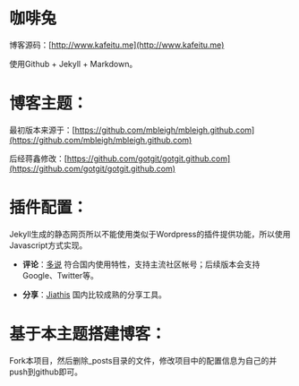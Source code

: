 咖啡兔
=======

博客源码：[http://www.kafeitu.me](http://www.kafeitu.me)

使用Github + Jekyll + Markdown。

博客主题：
====

最初版本来源于：[https://github.com/mbleigh/mbleigh.github.com](https://github.com/mbleigh/mbleigh.github.com)

后经蒋鑫修改：[https://github.com/gotgit/gotgit.github.com](https://github.com/gotgit/gotgit.github.com)


插件配置：
===

Jekyll生成的静态网页所以不能使用类似于Wordpress的插件提供功能，所以使用Javascript方式实现。

* **评论**：[多说](http://duoshuo.com) 符合国内使用特性，支持主流社区帐号；后续版本会支持Google、Twitter等。

* **分享**：[Jiathis](http://www.jiathis.com/) 国内比较成熟的分享工具。

基于本主题搭建博客：
===

Fork本项目，然后删除_posts目录的文件，修改项目中的配置信息为自己的并push到github即可。
